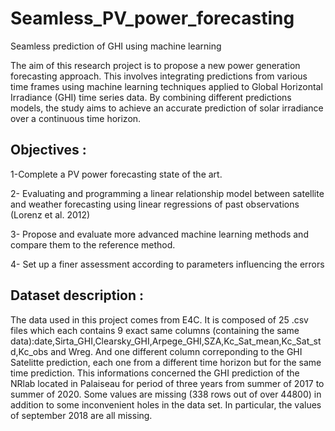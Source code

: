 # Seamless_PV_power_forecasting
Seamless prediction of GHI using machine learning

The aim of this research project is to propose a new power generation forecasting approach. This involves integrating predictions from various time frames using machine learning techniques applied to Global Horizontal Irradiance (GHI) time series data. By combining different predictions models, the study aims to achieve an accurate prediction of solar irradiance over a continuous time horizon.


## Objectives :

1-Complete a PV power forecasting state of the art.

2- Evaluating and programming  a linear relationship model between satellite and weather forecasting using linear regressions of past observations (Lorenz et al. 2012)

3- Propose and evaluate more advanced machine learning methods and compare them to the reference method.

4- Set up a finer assessment according to parameters influencing the errors

## Dataset description :
The data used in this project comes from E4C. It is composed of 25 .csv files which each contains 9 exact same columns (containing the same data):date,Sirta_GHI,Clearsky_GHI,Arpege_GHI,SZA,Kc_Sat_mean,Kc_Sat_std,Kc_obs and Wreg. And one different column correponding to the GHI Satelitte prediction, each one from a different time horizon but for the same time prediction. 
This informations concerned the GHI prediction of the NRlab located in Palaiseau for period of three years from summer of 2017 to summer of 2020. Some values are missing (338 rows out of over 44800) in addition to some inconvenient holes in the data set. In particular, the values of september 2018 are all missing.
